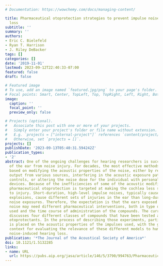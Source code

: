 ```yaml
---
# Documentation: https://wowchemy.com/docs/managing-content/

title: Pharmaceutical otoprotection strategies to prevent impulse noise-induced hearing
  loss
subtitle: ''
summary: ''
authors:
- Eric C. Bielefeld
- Ryan T. Harrison
- J. Riley DeBacker
tags: []
categories: []
date: '2019-11-01'
lastmod: 2023-09-12T22:40:33-07:00
featured: false
draft: false

# Featured image
# To use, add an image named `featured.jpg/png` to your page's folder.
# Focal points: Smart, Center, TopLeft, Top, TopRight, Left, Right, BottomLeft, Bottom, BottomRight.
image:
  caption: ''
  focal_point: ''
  preview_only: false

# Projects (optional).
#   Associate this post with one or more of your projects.
#   Simply enter your project's folder or file name without extension.
#   E.g. `projects = ["internal-project"]` references `content/project/deep-learning/index.md`.
#   Otherwise, set `projects = []`.
projects: []
publishDate: '2023-09-13T05:40:31.594242Z'
publication_types:
- '2'
abstract: One of the ongoing challenges for hearing researchers is successful protection
  of the ear from noise injury. For decades, the most effective methods have been
  based on modifying the acoustic properties of the noise, either by reducing noise
  output from various sources, interfering in the acoustic exposure path with environmental
  controls, or altering the noise dose for the individual with personal hearing protection
  devices. Because of the inefficiencies of some of the acoustic modification procedures,
  pharmaceutical otoprotection is targeted at making the cochlea less susceptible
  to injury. Short-duration, high-level impulse noises, typically caused by small-scale
  explosions, cause different sets of injuries in the ear than long-duration, low-variance
  noise exposures. Therefore, the expectation is that the ears exposed to impulse
  noise may need different pharmaceutical interventions, both in type of compounds
  used and the time course of administration of the compounds. The current review
  discusses four different classes of compounds that have been tested as impulse noise
  otoprotectants. In the process of describing those experiments, particular emphasis
  is placed on the acoustic properties of the impulses used, with the goal of providing
  context for evaluating the relevance of these different models to human impulse
  noise-induced hearing loss.
publication: '*The Journal of the Acoustical Society of America*'
doi: 10.1121/1.5132285
links:
- name: URL
  url: https://pubs.aip.org/jasa/article/146/5/3790/994763/Pharmaceutical-otoprotection-strategies-to-prevent
---
```

